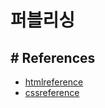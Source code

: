 # 퍼블리싱

## # References
- [htmlreference](https://htmlreference.io/)
- [cssreference](https://https://cssreference.io/)
